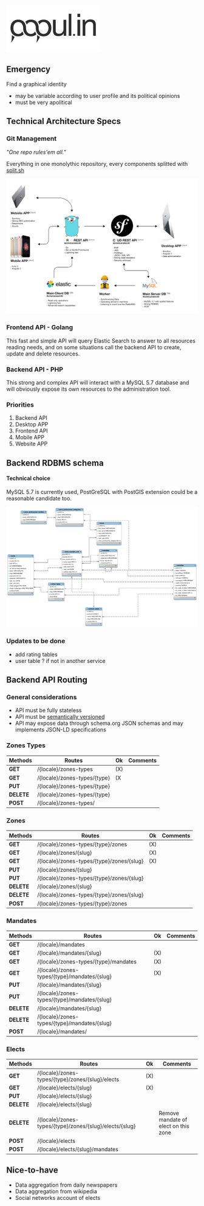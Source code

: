 ![popul.in](Doc/images/logo.png)

## Emergency

Find a graphical identity

* may be variable according to user profile and its political opinions  
* must be very apolitical

## Technical Architecture Specs

### Git Management

*"One repo rules'em all."*

Everything in one monolythic repository, every components splitted with [split.sh](https://github.com/splitsh/lite)

![Technical Specs](images/technical_specs.jpg)

### Frontend API - Golang

This fast and simple API will query Elastic Search to answer to all resources reading needs, and on some situations call the backend API to create, update and delete resources.

### Backend API - PHP

This strong and complex API will interact with a MySQL 5.7 database and will obviously expose its own resources to the administration tool.

### Priorities

1. Backend API
2. Desktop APP
3. Frontend API
4. Mobile APP
5. Website APP

## Backend RDBMS schema

#### Technical choice

MySQL 5.7 is currently used, PostGreSQL with PostGIS extension could be a reasonable candidate too.

![DB Schema](images/DB.png)

### Updates to be done

* add rating tables
* user table ? if not in another service

## Backend API Routing

### General considerations

* API must be fully stateless
* API must be [semantically versioned](semver.org)
* API may expose data through schema.org JSON schemas and may implements JSON-LD specifications 

### Zones Types 

|Methods          | Routes                                                | Ok  | Comments                             |
|-----------------|-------------------------------------------------------|-----|--------------------------------------|
|**GET**          | /{locale}/zones-types                                 | (X) |                                      |
|**GET**          | /{locale}/zones-types/{type}                          | (X  |                                      |
|**PUT**          | /{locale}/zones-types/{type}                          |     |                                      |
|**DELETE**       | /{locale}/zones-types/{type}                          |     |                                      |
|**POST**         | /{locale}/zones-types/                                |     |                                      |

### Zones

|Methods          | Routes                                                | Ok  | Comments                             |
|-----------------|-------------------------------------------------------|-----|--------------------------------------|
|**GET**          | /{locale}/zones-types/{type}/zones                    | (X) |                                      |
|**GET**          | /{locale}/zones/{slug}                                | (X) |                                      |
|**GET**          | /{locale}/zones-types/{type}/zones/{slug}             | (X) |                                      |
|**PUT**          | /{locale}/zones/{slug}                                |     |                                      |
|**PUT**          | /{locale}/zones-types/{type}/zones/{slug}             |     |                                      |
|**DELETE**       | /{locale}/zones/{slug}                                |     |                                      |
|**DELETE**       | /{locale}/zones-types/{type}/zones/{slug}             |     |                                      |
|**POST**         | /{locale}/zones-types/{type}/zones                    |     |                                      |

### Mandates

|Methods          | Routes                                                | Ok  | Comments                              |
|-----------------|-------------------------------------------------------|-----|---------------------------------------|
|**GET**          | /{locale}/mandates                                    |     |                                       |
|**GET**          | /{locale}/mandates/{slug}                             | (X) |                                       |
|**GET**          | /{locale}/zones-types/{type}/mandates                 | (X) |                                       |
|**GET**          | /{locale}/zones-types/{type}/mandates/{slug}          | (X) |                                       |
|**PUT**          | /{locale}/mandates/{slug}                             |     |                                       |
|**PUT**          | /{locale}/zones-types/{type}/mandates/{slug}          |     |                                       |
|**DELETE**       | /{locale}/mandates/{slug}                             |     |                                       |
|**DELETE**       | /{locale}/zones-types/{type}/mandates/{slug}          |     |                                       |
|**POST**         | /{locale}/mandates/                                   |     |                                       |

### Elects

|Methods          | Routes                                                           | Ok  | Comments                             |
|-----------------|------------------------------------------------------------------|-----|--------------------------------------|
|**GET**          | /{locale}/zones-types/{type}/zones/{slug}/elects                 | (X) |                                      |
|**GET**          | /{locale}/elects/{slug}                                          | (X) |                                      |
|**PUT**          | /{locale}/elects/{slug}                                          |     |                                      |
|**DELETE**       | /{locale}/elects/{slug}                                          |     |                                      |
|**DELETE**       | /{locale}/zones-types/{type}/zones/{slug}/elects/{slug}          |     | Remove mandate of elect on this zone |
|**POST**         | /{locale}/elects                                                 |     |                                      |
|**POST**         | /{locale}/elects/{slug}/mandates                                 |     |                                      |

## Nice-to-have

* Data aggregation from daily newspapers
* Data aggregation from wikipedia
* Social networks account of elects 


